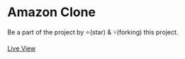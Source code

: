 # Amazon Clone

Be a part of the project by ⭐️(star) & ⑂(forking) this project.

[Live View](https://gpchandere.github.io/amazon-clone/)
